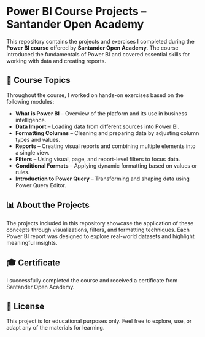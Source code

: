 # Power BI Course Projects – Santander Open Academy

This repository contains the projects and exercises I completed during the **Power BI course** offered by **Santander Open Academy**. The course introduced the fundamentals of Power BI and covered essential skills for working with data and creating reports.

## 📘 Course Topics

Throughout the course, I worked on hands-on exercises based on the following modules:

- **What is Power BI** – Overview of the platform and its use in business intelligence.
- **Data Import** – Loading data from different sources into Power BI.
- **Formatting Columns** – Cleaning and preparing data by adjusting column types and values.
- **Reports** – Creating visual reports and combining multiple elements into a single view.
- **Filters** – Using visual, page, and report-level filters to focus data.
- **Conditional Formats** – Applying dynamic formatting based on values or rules.
- **Introduction to Power Query** – Transforming and shaping data using Power Query Editor.

## 📊 About the Projects

The projects included in this repository showcase the application of these concepts through visualizations, filters, and formatting techniques. Each Power BI report was designed to explore real-world datasets and highlight meaningful insights.

## 🎓 Certificate

I successfully completed the course and received a certificate from Santander Open Academy.

## 📝 License

This project is for educational purposes only. Feel free to explore, use, or adapt any of the materials for learning.

